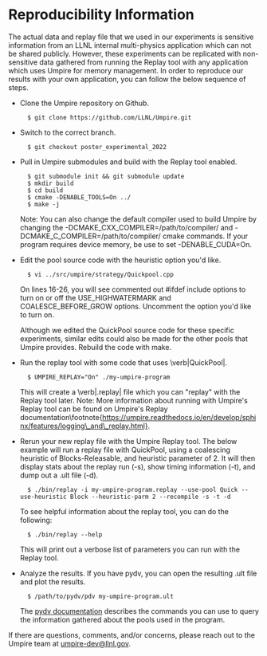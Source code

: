# Reproducibility Information

The actual data and replay file that we used in our experiments is sensitive information from an LLNL internal multi-physics application which can not be shared publicly. However, these experiments can be replicated with non-sensitive data gathered from running the Replay tool with any application which uses Umpire for memory management. In order to reproduce our results with your own application, you can follow the below sequence of steps.

- Clone the Umpire repository on Github.

        $ git clone https://github.com/LLNL/Umpire.git

- Switch to the correct branch.

        $ git checkout poster_experimental_2022

- Pull in Umpire submodules and build with the Replay tool enabled.

        $ git submodule init && git submodule update
        $ mkdir build
        $ cd build
        $ cmake -DENABLE_TOOLS=On ../
        $ make -j

  Note: You can also change the default compiler used to build Umpire by changing the -DCMAKE_CXX_COMPILER=/path/to/compiler/ and -DCMAKE_C_COMPILER=/path/to/compiler/ cmake commands. If your program requires device memory, be use to set -DENABLE_CUDA=On.

- Edit the pool source code with the heuristic option you'd like.

        $ vi ../src/umpire/strategy/Quickpool.cpp

  On lines 16-26, you will see commented out #ifdef include options to turn on or off the USE_HIGHWATERMARK and COALESCE_BEFORE_GROW options. Uncomment the option you'd like to turn on.

  Although we edited the QuickPool source code for these specific experiments, similar edits could also be made for the other pools that Umpire provides. Rebuild the code with make.

- Run the replay tool with some code that uses \verb|QuickPool|.

        $ UMPIRE_REPLAY="On" ./my-umpire-program

  This will create a \verb|.replay| file which you can "replay" with the Replay tool later.
  Note: More information about running with Umpire's Replay tool can be found on Umpire's Replay documentation\footnote{https://umpire.readthedocs.io/en/develop/sphinx/features/logging\_and\_replay.html}.

- Rerun your new replay file with the Umpire Replay tool.
  The below example will run a replay file with QuickPool, using a coalescing heuristic of Blocks-Releasable, and heuristic parameter of 2.
  It will then display stats about the replay run (-s), show timing information (-t), and dump out a .ult file (-d).
 
        $ ./bin/replay -i my-umpire-program.replay --use-pool Quick --use-heuristic Block --heuristic-parm 2 --recompile -s -t -d

  To see helpful information about the replay tool, you can do the following:

        $ ./bin/replay --help

  This will print out a verbose list of parameters you can run with the Replay tool.

- Analyze the results. If you have pydv, you can open the resulting .ult file and plot the results.

        $ /path/to/pydv/pdv my-umpire-program.ult

  The [pydv documentation](https://pydv.readthedocs.io/en/latest/index.html) describes the commands you can use to query the information gathered about the pools used in the program.

If there are questions, comments, and/or concerns, please reach out to the Umpire team at umpire-dev@llnl.gov.
